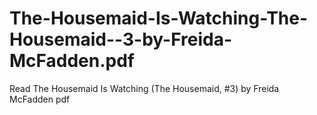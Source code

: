 # The-Housemaid-Is-Watching-The-Housemaid--3-by-Freida-McFadden.pdf
Read The Housemaid Is Watching (The Housemaid, #3) by Freida McFadden pdf
